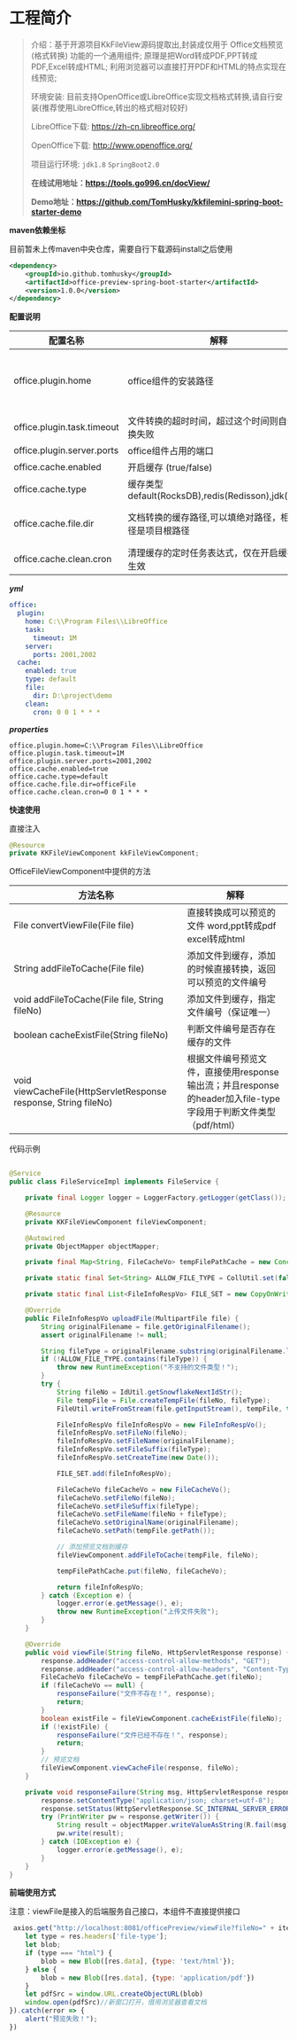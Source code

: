 # 工程简介

> 介绍：基于开源项目KkFileView源码提取出,封装成仅用于 Office文档预览(格式转换) 功能的一个通用组件; 原理是把Word转成PDF,PPT转成PDF,Excel转成HTML;
> 利用浏览器可以直接打开PDF和HTML的特点实现在线预览;
>
> 环境安装: 目前支持OpenOffice或LibreOffice实现文档格式转换,请自行安装(推荐使用LibreOffice,转出的格式相对较好)
>
> LibreOffice下载:  https://zh-cn.libreoffice.org/
>
> OpenOffice下载: http://www.openoffice.org/
>
> 项目运行环境: `jdk1.8`  `SpringBoot2.0`
>
>
> ****在线试用地址：https://tools.go996.cn/docView/****
> 
> ****Demo地址：https://github.com/TomHusky/kkfilemini-spring-boot-starter-demo****

**maven依赖坐标**

目前暂未上传maven中央仓库，需要自行下载源码install之后使用

```xml
<dependency>
    <groupId>io.github.tomhusky</groupId>
    <artifactId>office-preview-spring-boot-starter</artifactId>
    <version>1.0.0</version>
</dependency>
```

**配置说明**

| 配置名称  | 解释  | 默认值|
| ------------ | ------------ | ------------ |
| office.plugin.home  | office组件的安装路径 | 默认为LibreOffice / OpenOffice的安装位置 |
| office.plugin.task.timeout  | 文件转换的超时时间，超过这个时间则自动转换失败 |  5m |
| office.plugin.server.ports  |  office组件占用的端口 | 2001,2002 |
| office.cache.enabled | 开启缓存 (true/false) | true |
| office.cache.type  |  缓存类型 default(RocksDB),redis(Redisson),jdk(Map) | default |
| office.cache.file.dir |  文档转换的缓存路径,可以填绝对路径，相对路径是项目根路径 | 相对路径office-file文件夹 |
| office.cache.clean.cron | 清理缓存的定时任务表达式，仅在开启缓存时生效 | 0 0 1 * * * |

***yml***

```yml
office:
  plugin:
    home: C:\\Program Files\\LibreOffice
    task:
      timeout: 1M
    server:
      ports: 2001,2002
  cache:
    enabled: true
    type: default
    file:
      dir: D:\project\demo
    clean:
      cron: 0 0 1 * * *
```

***properties***

```properties
office.plugin.home=C:\\Program Files\\LibreOffice
office.plugin.task.timeout=1M
office.plugin.server.ports=2001,2002
office.cache.enabled=true
office.cache.type=default
office.cache.file.dir=officeFile
office.cache.clean.cron=0 0 1 * * *
```

**快速使用**

直接注入

```java
@Resource
private KKFileViewComponent kkFileViewComponent;
```

OfficeFileViewComponent中提供的方法

| 方法名称  | 解释  |
| ------------ | ------------ |
| File convertViewFile(File file)  | 直接转换成可以预览的文件 word,ppt转成pdf excel转成html|
| String addFileToCache(File file)   | 添加文件到缓存，添加的时候直接转换，返回可以预览的文件编号 | 
| void addFileToCache(File file, String fileNo)  |  添加文件到缓存，指定文件编号（保证唯一） | 
| boolean cacheExistFile(String fileNo) | 判断文件编号是否存在缓存的文件 |
| void viewCacheFile(HttpServletResponse response, String fileNo)  |  根据文件编号预览文件，直接使用response输出流；并且response的header加入file-type字段用于判断文件类型（pdf/html）|

代码示例

```java

@Service
public class FileServiceImpl implements FileService {

    private final Logger logger = LoggerFactory.getLogger(getClass());

    @Resource
    private KKFileViewComponent fileViewComponent;

    @Autowired
    private ObjectMapper objectMapper;

    private final Map<String, FileCacheVo> tempFilePathCache = new ConcurrentHashMap<>();

    private static final Set<String> ALLOW_FILE_TYPE = CollUtil.set(false, ".doc", ".docx", ".pdf", ".xlsx", ".xls", ".pptx", ".ppt");

    private static final List<FileInfoRespVo> FILE_SET = new CopyOnWriteArrayList<>();

    @Override
    public FileInfoRespVo uploadFile(MultipartFile file) {
        String originalFilename = file.getOriginalFilename();
        assert originalFilename != null;

        String fileType = originalFilename.substring(originalFilename.lastIndexOf('.'));
        if (!ALLOW_FILE_TYPE.contains(fileType)) {
            throw new RuntimeException("不支持的文件类型！");
        }
        try {
            String fileNo = IdUtil.getSnowflakeNextIdStr();
            File tempFile = File.createTempFile(fileNo, fileType);
            FileUtil.writeFromStream(file.getInputStream(), tempFile, true);

            FileInfoRespVo fileInfoRespVo = new FileInfoRespVo();
            fileInfoRespVo.setFileNo(fileNo);
            fileInfoRespVo.setFileName(originalFilename);
            fileInfoRespVo.setFileSuffix(fileType);
            fileInfoRespVo.setCreateTime(new Date());

            FILE_SET.add(fileInfoRespVo);

            FileCacheVo fileCacheVo = new FileCacheVo();
            fileCacheVo.setFileNo(fileNo);
            fileCacheVo.setFileSuffix(fileType);
            fileCacheVo.setFileName(fileNo + fileType);
            fileCacheVo.setOriginalName(originalFilename);
            fileCacheVo.setPath(tempFile.getPath());

            // 添加预览文档到缓存
            fileViewComponent.addFileToCache(tempFile, fileNo);

            tempFilePathCache.put(fileNo, fileCacheVo);

            return fileInfoRespVo;
        } catch (Exception e) {
            logger.error(e.getMessage(), e);
            throw new RuntimeException("上传文件失败");
        }
    }

    @Override
    public void viewFile(String fileNo, HttpServletResponse response) {
        response.addHeader("access-control-allow-methods", "GET");
        response.addHeader("access-control-allow-headers", "Content-Type");
        FileCacheVo fileCacheVo = tempFilePathCache.get(fileNo);
        if (fileCacheVo == null) {
            responseFailure("文件不存在！", response);
            return;
        }
        boolean existFile = fileViewComponent.cacheExistFile(fileNo);
        if (!existFile) {
            responseFailure("文件已经不存在！", response);
            return;
        }
        // 预览文档
        fileViewComponent.viewCacheFile(response, fileNo);
    }

    private void responseFailure(String msg, HttpServletResponse response) {
        response.setContentType("application/json; charset=utf-8");
        response.setStatus(HttpServletResponse.SC_INTERNAL_SERVER_ERROR);
        try (PrintWriter pw = response.getWriter()) {
            String result = objectMapper.writeValueAsString(R.fail(msg));
            pw.write(result);
        } catch (IOException e) {
            logger.error(e.getMessage(), e);
        }
    }
}
```

**前端使用方式**

注意：viewFile是接入的后端服务自己接口，本组件不直接提供接口

```javascript
 axios.get("http://localhost:8081/officePreview/viewFile?fileNo=" + item.fileNo, {responseType: "blob"}).then(res => {
    let type = res.headers['file-type'];
    let blob;
    if (type === "html") {
        blob = new Blob([res.data], {type: 'text/html'});
    } else {
        blob = new Blob([res.data], {type: 'application/pdf'})
    }
    let pdfSrc = window.URL.createObjectURL(blob)
    window.open(pdfSrc)//新窗口打开，借用浏览器查看文档
}).catch(error => {
    alert("预览失败！");
})
```
